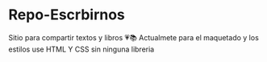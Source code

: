 # Repo-Escrbirnos
Sitio para compartir textos y libros 💗📚
Actualmete para el maquetado y los estilos use HTML Y CSS sin ninguna libreria
